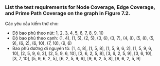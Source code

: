 ### List the test requirements for Node Coverage, Edge Coverage, and Prime Path Coverage on the graph  in Figure 7.2.
Các yêu cầu kiểm thử cho:
- Độ bao phủ theo nút: 1, 2, 3, 4, 5, 6, 7, 8, 9, 10
- Độ bao phủ theo cạnh: (1, 4), (1, 5), (2, 5), (3, 6), (3, 7), (4, 8), (5, 8), (5, 9), (6, 2), (6, 10), (7, 10), (9, 6)
- Bao phủ đường đi nguyên tố: [1, 4, 8], [1, 5, 8], [1, 5, 9, 6, 2], [1, 5, 9, 6, 10], [2, 5, 9, 6, 2], [2, 5, 9, 6, 10], [3, 6, 2, 5, 8], [3, 6, 2, 5, 9], [3, 6, 10], [3, 7, 10], [5, 9, 6, 2, 5], [6, 2, 5, 9, 6], [9, 6, 2, 5, 8], [9, 6, 2, 5, 9]
